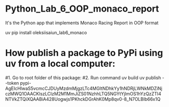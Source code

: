 # Python_Lab_6_OOP_monaco_report
It's the Python app that implements Monaco Racing Report in OOP format

uv pip install oleksiisaiun_lab6_monaco



# How publish a package to PyPi using uv from a local computer:
#1. Go to root folder of this package:
#2. Run command
uv build
uv publish --token pypi-AgEIcHlwaS5vcmcCJDUyMzdmMjgzLTc4MGItNDhkYy1hNDRjLWNkMDZiNjczMWQ1OAACKlszLCIzM2M1MmJiZS01NzhhLTQ5NGYtYjlmOS1hYzQzZTI4NTVkZTQiXQAABiA428Uogwjs1PKhckDGrAhK0Mp8qv0-8_N7OLBIb66x1Q